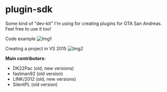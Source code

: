 # plugin-sdk

Some kind of "dev-kit" I'm using for creating plugins for GTA San Andreas.
Feel free to use it too!

Code example
![Img1](http://i.imgur.com/KcAcyQi.png)

Creating a project in VS 2015
![Img2](http://i.imgur.com/Dn1U0ts.png)

**Main contributors:**
- DK22Pac (old, new versions)
- fastman92 (old version)
- LINK/2012 (old, new versions)
- SilentPL (old version)